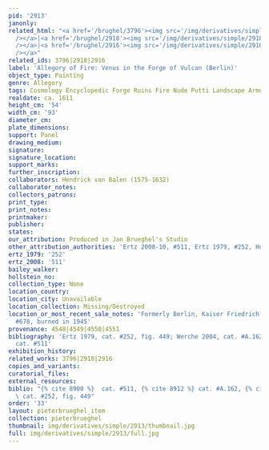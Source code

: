 ```yaml
---
pid: '2913'
janonly: 
related_html: "<a href='/brughel/3796'><img src='/img/derivatives/simple/3796/thumbnail.jpg'
  /></a>|<a href='/brughel/2918'><img src='/img/derivatives/simple/2918/thumbnail.jpg'
  /></a>|<a href='/brughel/2916'><img src='/img/derivatives/simple/2916/thumbnail.jpg'
  /></a>"
related_ids: 3796|2918|2916
label: 'Allegory of Fire: Venus in the Forge of Vulcan (Berlin)'
object_type: Painting
genre: Allegory
tags: Cosmology Encyclopedic Forge Ruins Fire Nude Putti Landscape Armor
realdate: ca. 1611
height_cm: '54'
width_cm: '93'
diameter_cm: 
plate_dimensions: 
support: Panel
drawing_medium: 
signature: 
signature_location: 
support_marks: 
further_inscription: 
collaborators: Hendrick van Balen (1575-1632)
collaborator_notes: 
collectors_patrons: 
print_type: 
print_notes: 
printmaker: 
publisher: 
states: 
our_attribution: Produced in Jan Brueghel's Studio
other_attribution_authorities: 'Ertz 2008-10, #511, Ertz 1979, #252, Honig database'
ertz_1979: '252'
ertz_2008: '511'
bailey_walker: 
hollstein_no: 
collection_type: None
location_country: 
location_city: Unavailable
location_collection: Missing/Destroyed
location_or_most_recent_sale_notes: 'Formerly Berlin, Kaiser Friedrich Museum, inv.
  #678, burned in 1945'
provenance: 4548|4549|4550|4551
bibliography: 'Ertz 1979, cat. #252, fig. 449; Werche 2004, cat. #A.162; Ertz 2008-10,
  cat. #511'
exhibition_history: 
related_works: 3796|2918|2916
copies_and_variants: 
curatorial_files: 
external_resources: 
biblio: "{% cite 8900 %}  cat. #511, {% cite 8912 %} cat. #A.162, {% cite 9004 %}
  \ cat. #252, fig. 449"
order: '33'
layout: pieterbrueghel_item
collection: pieterbrueghel
thumbnail: img/derivatives/simple/2913/thumbnail.jpg
full: img/derivatives/simple/2913/full.jpg
---
```

